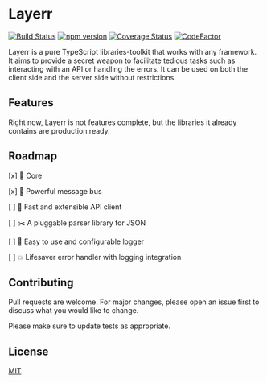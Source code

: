 
# Layerr
[![Build Status](https://travis-ci.org/tafax/layerr.svg?branch=master)](https://travis-ci.org/tafax/layerr)
[![npm version](https://badge.fury.io/js/%40layerr%2Fcore.svg)](https://badge.fury.io/js/%40layerr%2Fcore)
[![Coverage Status](https://coveralls.io/repos/github/tafax/layerr/badge.svg?branch=master)](https://coveralls.io/github/tafax/layerr?branch=master)
[![CodeFactor](https://www.codefactor.io/repository/github/tafax/layerr/badge)](https://www.codefactor.io/repository/github/tafax/layerr)

Layerr is a pure TypeScript libraries-toolkit that works with any framework.
It aims to provide a secret weapon to facilitate tedious tasks
such as interacting with an API or handling the errors.
It can be used on both the client side and the server side without restrictions.

## Features

Right now, Layerr is not features complete,
but the libraries it already contains are production ready.

## Roadmap

[x] :dart: Core

[x] :bus: Powerful message bus

[ ] :rocket: Fast and extensible API client

[ ] :scissors: A pluggable parser library for JSON

[ ] :memo: Easy to use and configurable logger

[ ] :boom: Lifesaver error handler with logging integration

## Contributing
Pull requests are welcome. For major changes, please open an issue first to discuss what you would like to change.

Please make sure to update tests as appropriate.

## License
[MIT](https://choosealicense.com/licenses/mit/)
